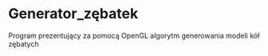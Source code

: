 # Generator_zębatek
 Program prezentujący za pomocą OpenGL algorytm generowania modeli kół zębatych
